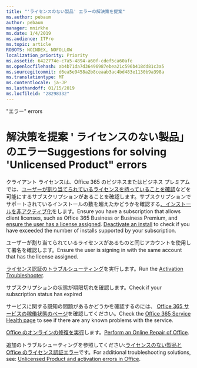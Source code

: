 ```yaml
---
title: "'ライセンスのない製品' エラーの解決策を提案"
ms.author: pebaum
author: pebaum
manager: mnirkhe
ms.date: 1/4/2019
ms.audience: ITPro
ms.topic: article
ROBOTS: NOINDEX, NOFOLLOW
localization_priority: Priority
ms.assetid: 6422774e-c7a5-4894-a60f-cdef5ca60afe
ms.openlocfilehash: ab4b71da7d36496987ebea21c596b418dd81c3a5
ms.sourcegitcommit: d6ea5e9458a2b8ceaab3ac4bd483e1130b9a398a
ms.translationtype: MT
ms.contentlocale: ja-JP
ms.lasthandoff: 01/15/2019
ms.locfileid: "28298332"
---
```

<span data-ttu-id="eebfd-102">"エラー</span><span class="sxs-lookup"><span data-stu-id="eebfd-102">" errors</span></span>

# <a name="suggestions-for-solving-unlicensed-product-errors"></a><span data-ttu-id="eebfd-103">解決策を提案 ' ライセンスのない製品」のエラー</span><span class="sxs-lookup"><span data-stu-id="eebfd-103">Suggestions for solving 'Unlicensed Product" errors</span></span>

<span data-ttu-id="eebfd-p101">クライアント ライセンスは、Office 365 のビジネスまたはビジネス プレミアムでは、[ユーザーが割り当てられているライセンスを持っていることを確認](https://support.office.com/article/997596B5-4173-4627-B915-36ABAC6786DC)などを可能にするサブスクリプションがあることを確認します。サブスクリプションでサポートされているインストールの数を超えたかどうかを確認する[、インストールを非アクティブ化](https://support.office.com/article/9b497c85-d0a4-4735-80fa-d3565bc05bd1)をします。</span><span class="sxs-lookup"><span data-stu-id="eebfd-p101">Ensure you have a subscription that allows client licenses, such as Office 365 Business or Business Premium, and [ensure the user has a license assigned](https://support.office.com/article/997596B5-4173-4627-B915-36ABAC6786DC). [Deactivate an install](https://support.office.com/article/9b497c85-d0a4-4735-80fa-d3565bc05bd1) to check if you have exceeded the number of installs supported by your subscription.</span></span> 
  
<span data-ttu-id="eebfd-106">ユーザーが割り当てられているライセンスがあるものと同じアカウントを使用して署名を確認します。</span><span class="sxs-lookup"><span data-stu-id="eebfd-106">Ensure the user is signing in with the same account that has the license assigned.</span></span>
  
<span data-ttu-id="eebfd-107">[ライセンス認証のトラブルシューティング](https://aka.ms/SARA-OfficeActivation-Alchemy)を実行します。</span><span class="sxs-lookup"><span data-stu-id="eebfd-107">Run the [Activation Troubleshooter](https://aka.ms/SARA-OfficeActivation-Alchemy).</span></span>
  
<span data-ttu-id="eebfd-108">サブスクリプションの状態が期限切れを確認します。</span><span class="sxs-lookup"><span data-stu-id="eebfd-108">Check if your subscription status has expired</span></span>
  
<span data-ttu-id="eebfd-109">サービスに関する既知の問題があるかどうかを確認するのには、 [Office 365 サービスの稼働状態のページ](https://support.office.com/article/932AD3AD-533C-418A-B938-6E44E8BC33B0)を確認してください。</span><span class="sxs-lookup"><span data-stu-id="eebfd-109">Check the [Office 365 Service Health page](https://support.office.com/article/932AD3AD-533C-418A-B938-6E44E8BC33B0) to see if there are any known problems with the service.</span></span> 
  
<span data-ttu-id="eebfd-110">[Office のオンラインの修復を実行](https://support.office.com/Article/7821d4b6-7c1d-4205-aa0e-a6b40c5bb88b)します。</span><span class="sxs-lookup"><span data-stu-id="eebfd-110">[Perform an Online Repair of Office](https://support.office.com/Article/7821d4b6-7c1d-4205-aa0e-a6b40c5bb88b).</span></span>
  
<span data-ttu-id="eebfd-111">追加のトラブルシューティングを参照してください:[ライセンスのない製品と Office のライセンス認証エラー](https://support.office.com/Article/0d23d3c0-c19c-4b2f-9845-5344fedc4380)です。</span><span class="sxs-lookup"><span data-stu-id="eebfd-111">For additional troubleshooting solutions, see: [Unlicensed Product and activation errors in Office](https://support.office.com/Article/0d23d3c0-c19c-4b2f-9845-5344fedc4380).</span></span>
  

